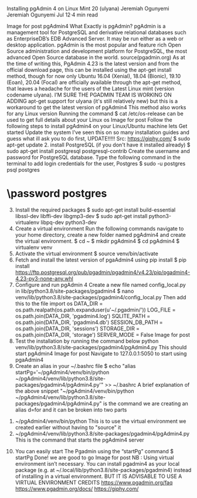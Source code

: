 Installing pgAdmin 4 on Linux Mint 20 (ulyana)
Jeremiah Ogunyemi
Jeremiah Ogunyemi
Jul 12·4 min read

Image for post
pgAdmin4
What Exactly is pgAdmin?
pgAdmin is a management tool for PostgreSQL and derivative relational databases such as EnterpriseDB’s EDB Advanced Server. It may be run either as a web or desktop application.
pgAdmin is the most popular and feature rich Open Source administration and development platform for PostgreSQL, the most advanced Open Source database in the world.
source(pgadmin.org)
As at the time of writing this, PgAdmin 4.23 is the latest version and from the official download page, this can be installed using the apt-get install method, though for now only Ubuntu 16.04 (Xenial), 18.04 (Bionic), 19.10 (Eoan), 20.04 (Focal) are officially available through the apt-get method, that leaves a headache for the users of the Latest Linux mint (version codename ulyana).
I’M SURE THE PGADMIN TEAM IS WORKING ON ADDING apt-get support for ulyana (it's still relatively new) but this is a workaround to get the latest version of pgAdmin4
This method also works for any Linux version
Running the command 
$ cat /etc/os-release 
can be used to get full details about your Linux os
Image for post
Follow the following steps to install pgAdmin4 on your Linux/Ubuntu machine
lets Get started
Update the system
I've seen this on so many installation guides and guess what ill ask you to do first, UPDATE!!!!!
Src: https://giphy.com/
$ sudo apt-get update
2. install PostgreSQL (if you don't have it installed already)
$ sudo apt-get install postgresql postgresql-contrib
Create the username and password for PostgreSQL database. Type the following command in the terminal to add login credentials for the user, Postgres
$ sudo -u postgres psql postgres
# \password postgres
3. Install the required packages
$ sudo apt-get install build-essential libssl-dev libffi-dev libgmp3-dev
$ sudo apt-get install python3-virtualenv libpq-dev python3-dev
4. Create a virtual environment
Run the following commands navigate to your home directory, create a new folder named pgAdmin4 and create the virtual environment.
$ cd ~
$ mkdir pgAdmin4
$ cd pgAdmin4
$ virtualenv venv
5. Activate the virtual environment
$ source venv/bin/activate
6. Fetch and install the latest version of pgaAdmin4 using pip install
$ pip install https://ftp.postgresql.org/pub/pgadmin/pgadmin4/v4.23/pip/pgadmin4-4.23-py3-none-any.whl
7. Configure and run pgAdmin 4
Create a new file named config_local.py in lib/python3.8/site-packages/pgadmin4
$ nano venv/lib/python3.8/site-packages/pgadmin4/config_local.py
Then add this to the file
import os
DATA_DIR = os.path.realpath(os.path.expanduser(u'~/.pgadmin/'))
LOG_FILE = os.path.join(DATA_DIR, 'pgadmin4.log')
SQLITE_PATH = os.path.join(DATA_DIR, 'pgadmin4.db')
SESSION_DB_PATH = os.path.join(DATA_DIR, 'sessions')
STORAGE_DIR = os.path.join(DATA_DIR, 'storage')
SERVER_MODE = False
Image for post
8. Test the installation by running the command below
python venv/lib/python3.8/site-packages/pgadmin4/pgAdmin4.py
This should start pgAdmin4
Image for post
Navigate to 127.0.0.1:5050  to start using pgaAdmin4
9. Create an alias in your ~/.bashrc file
$ echo "alias startPg='~/pgAdmin4/venv/bin/python ~/pgAdmin4/venv/lib/python3.8/site-packages/pgadmin4/pgAdmin4.py'" >> ~/.bashrc
A brief explanation of the above snippet
"~/pgAdmin4/venv/bin/python ~/pgAdmin4/venv/lib/python3.8/site-packages/pgadmin4/pgAdmin4.py" is the command we are creating an alias d=for and it can be broken into two parts
1) ~/pgAdmin4/venv/bin/python
    This is to use the virtual environment we created earlier without having to "source" it 
2) ~/pgAdmin4/venv/lib/python3.8/site-packages/pgadmin4/pgAdmin4.py
    This is the command that starts the pgAdmin4 server
10. You can easily start The Pgadmin using the “startPg” command
$ startPg
Done!
we are good to go
Image for post
NB : Using virtual environment isn’t necessary. You can install pgadmin4 as your local package (e.g. at ~/.local/lib/python3.8/site-packages/pgadmin4) instead of installing in a virtual environment. BUT IT IS ADVISABLE TO USE A VIRTUAL ENVIRONMENT
CREDITS
https://www.pgadmin.org/faq
https://www.pgadmin.org/docs/
https://giphy.com/
